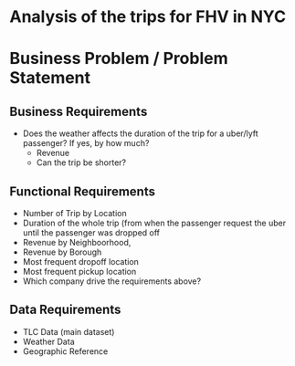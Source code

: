 #  Analysis of the trips for FHV in NYC


# Business Problem / Problem Statement 

## Business Requirements 

- Does the weather affects the duration of the trip for a uber/lyft passenger? If yes, by how much?
   - Revenue
   - Can the trip be shorter? 

## Functional Requirements 

- Number of Trip by Location
- Duration of the whole trip (from when the passenger request the uber until the passenger was dropped off
- Revenue by Neighboorhood,
- Revenue by Borough
- Most frequent dropoff location
- Most frequent pickup location
- Which company drive the requirements above?

## Data Requirements
- TLC Data (main dataset)
- Weather Data
- Geographic Reference

